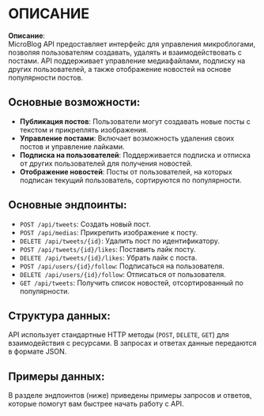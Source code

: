 # ОПИСАНИЕ

**Описание**:  
MicroBlog API предоставляет интерфейс для управления микроблогами, позволяя пользователям создавать, удалять и взаимодействовать с постами. API поддерживает управление медиафайлами, подписку на других пользователей, а также отображение новостей на основе популярности постов.

## Основные возможности:
- **Публикация постов**: Пользователи могут создавать новые посты с текстом и прикреплять изображения.
- **Управление постами**: Включает возможность удаления своих постов и управление лайками.
- **Подписка на пользователей**: Поддерживается подписка и отписка от других пользователей для получения новостей.
- **Отображение новостей**: Посты от пользователей, на которых подписан текущий пользователь, сортируются по популярности.

## Основные эндпоинты:
- `POST /api/tweets`: Создать новый пост.
- `POST /api/medias`: Прикрепить изображение к посту.
- `DELETE /api/tweets/{id}`: Удалить пост по идентификатору.
- `POST /api/tweets/{id}/likes`: Поставить лайк посту.
- `DELETE /api/tweets/{id}/likes`: Убрать лайк с поста.
- `POST /api/users/{id}/follow`: Подписаться на пользователя.
- `DELETE /api/users/{id}/follow`: Отписаться от пользователя.
- `GET /api/tweets`: Получить список новостей, отсортированный по популярности.

## Структура данных:
API использует стандартные HTTP методы (`POST`, `DELETE`, `GET`) для взаимодействия с ресурсами. В запросах и ответах данные передаются в формате JSON.

## Примеры данных:
В разделе эндпоинтов (ниже) приведены примеры запросов и ответов, которые помогут вам быстрее начать работу с API.
